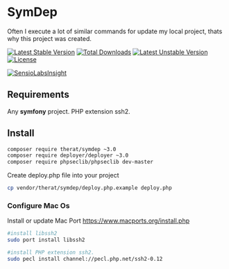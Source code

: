 # SymDep

Often I execute a lot of  similar commands for update my local project, thats why this project was created.

[![Latest Stable Version](https://poser.pugx.org/therat/symdep/v/stable.svg)](https://packagist.org/packages/therat/symdep) 
[![Total Downloads](https://poser.pugx.org/therat/symdep/downloads.svg)](https://packagist.org/packages/therat/symdep) 
[![Latest Unstable Version](https://poser.pugx.org/therat/symdep/v/unstable.svg)](https://packagist.org/packages/therat/symdep) 
[![License](https://poser.pugx.org/therat/symdep/license.svg)](https://packagist.org/packages/therat/symdep)

[![SensioLabsInsight](https://insight.sensiolabs.com/projects/38683099-7e9e-4323-8b41-b0be255e7dc9/big.png)](https://insight.sensiolabs.com/projects/38683099-7e9e-4323-8b41-b0be255e7dc9)


## Requirements

Any **symfony** project.
PHP extension ssh2.

## Install

```bash
composer require therat/symdep ~3.0
composer require deployer/deployer ~3.0
composer require phpseclib/phpseclib dev-master
```

Create deploy.php file into your project

```bash
cp vendor/therat/symdep/deploy.php.example deploy.php
```

### Configure Mac Os

Install or update Mac Port https://www.macports.org/install.php

```bash
#install libssh2
sudo port install libssh2

#install PHP extension ssh2.
sudo pecl install channel://pecl.php.net/ssh2-0.12
```
